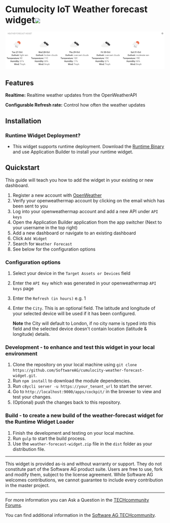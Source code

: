 ﻿# Cumulocity IoT Weather forecast widget[<img width="35" src="https://user-images.githubusercontent.com/67993842/97668428-f360cc80-1aa7-11eb-8801-da578bda4334.png"/>](https://github.com/SoftwareAG/cumulocity-weather-forecast-widget/releases/download/1.0.1/weather-forecast-widget_v1.0.1.zip)


![Weather Forecast widget](weather-forecast-widget.png)

## Features
**Realtime:** Realtime weather updates from the OpenWeatherAPI

**Configurable Refresh rate:** Control how often the weather updates


## Installation

### Runtime Widget Deployment?

* This widget supports runtime deployment. Download the [Runtime Binary](https://github.com/SoftwareAG/cumulocity-weather-forecast-widget/releases/download/1.0.1/weather-forecast-widget_v1.0.1.zip) and use Application Builder to install your runtime widget.

## Quickstart
This guide will teach you how to add the widget in your existing or new dashboard.

1. Register a new account with [OpenWeather](https://openweathermap.org/)
2. Verify your openweathermap account by clicking on the email which has been sent to you
3. Log into your openweathermap account and add a new API under `API keys`
3. Open the Application Builder application from the app switcher (Next to your username in the top right)
4. Add a new dashboard or navigate to an existing dashboard
5. Click `Add Widget`
6. Search for `Weather Forecast`
7. See below for the configuration options

### Configuration options

1. Select your device in the `Target Assets or Devices` field
2. Enter the `API Key` which was generated in your openweathermap `API keys` page
3. Enter the `Refresh (in hours)` e.g. 1 
4. Enter the `City`. This is an optional field. The latitude and longitude of your selected device will be used if it has been configured.

   **Note** the City will default to London, if no city name is typed into this field and the selected device doesn't contain location (latitude & longitude) details. 

### Development - to enhance and test this widget in your local environment
1. Clone the repository on your local machine using `git clone https://github.com/SoftwareAG/cumulocity-weather-forecast-widget.git`.
2. Run `npm install` to download the module dependencies.
3. Run `c8ycli server -u https://your_tenant_url` to start the server.
4. Go to `http://localhost:9000/apps/cockpit/` in the browser to view and test your changes.
5. (Optional) push the changes back to this repository.

### Build - to create a new build of the weather-forecast widget for the Runtime Widget Loader
1. Finish the development and testing on your local machine.
2. Run `gulp` to start the build process.
3. Use the `weather-forecast-widget.zip` file in the `dist` folder as your distribution file.

------------------------------

This widget is provided as-is and without warranty or support. They do not constitute part of the Software AG product suite. Users are free to use, fork and modify them, subject to the license agreement. While Software AG welcomes contributions, we cannot guarantee to include every contribution in the master project.
_____________________
For more information you can Ask a Question in the [TECHcommunity Forums](https://tech.forums.softwareag.com/tags/c/forum/1/Cumulocity-IoT).

You can find additional information in the [Software AG TECHcommunity](https://tech.forums.softwareag.com/tag/Cumulocity-IoT).


